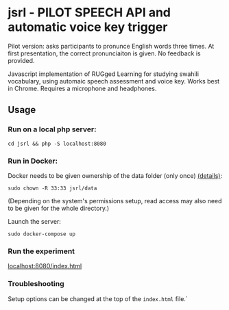 # jsrl - PILOT SPEECH API and automatic voice key trigger 

Pilot version: asks participants to pronunce English words three times. At first presentation, the correct pronunciaiton is given. 
No feedback is provided.

Javascript implementation of RUGged Learning for studying swahili vocabulary, using automaic speech assessment and voice key.
Works best in Chrome. Requires a microphone and headphones. 


## Usage

### Run on a local php server:

    cd jsrl && php -S localhost:8080


### Run in Docker:

Docker needs to be given ownership of the data folder (only once) [(details)](https://stackoverflow.com/questions/3740152/how-do-i-set-chmod-for-a-folder-and-all-of-its-subfolders-and-files):

    sudo chown -R 33:33 jsrl/data

(Depending on the system's permissions setup, read access may also need to be given for the whole directory.)

Launch the server:

    sudo docker-compose up


### Run the experiment

[localhost:8080/index.html](localhost:8080/index.html)


### Troubleshooting

Setup options can be changed at the top of the `index.html` file.`

